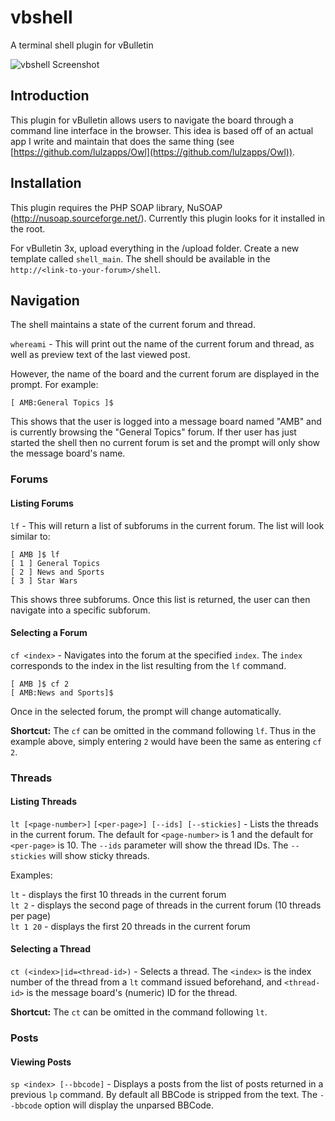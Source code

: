 # vbshell
A terminal shell plugin for vBulletin

![vbshell Screenshot](http://i.imgur.com/uEO1UFv.png "vbShell Screenshot")

## Introduction

This plugin for vBulletin allows users to navigate the board through a command line interface in the browser. This idea is based off of an actual app I write and maintain that does the same thing (see [https://github.com/lulzapps/Owl](https://github.com/lulzapps/Owl)).

## Installation

This plugin requires the PHP SOAP library, NuSOAP (http://nusoap.sourceforge.net/). Currently this plugin looks for it installed in the root.

For vBulletin 3x, upload everything in the /upload folder. Create a new template called `shell_main`. The shell should be available in the `http://<link-to-your-forum>/shell`. 

## Navigation

The shell maintains a state of the current forum and thread. 

`whereami` - This will print out the name of the current forum and thread, as well as preview text of the last viewed post.

However, the name of the board and the current forum are displayed in the prompt. For example:

    [ AMB:General Topics ]$

This shows that the user is logged into a message board named "AMB" and is currently browsing the "General Topics" forum. If ther user has just started the shell then no current forum is set and the prompt will only show the message board's name.

### Forums

#### Listing Forums

`lf` - This will return a list of subforums in the current forum. The list will look similar to:

    [ AMB ]$ lf
    [ 1 ] General Topics
    [ 2 ] News and Sports
    [ 3 ] Star Wars

This shows three subforums. Once this list is returned, the user can then navigate into a specific subforum.

#### Selecting a Forum
`cf <index>` - Navigates into the forum at the specified `index`. The `index` corresponds to the index in the list resulting from the `lf` command.

    [ AMB ]$ cf 2
    [ AMB:News and Sports]$

Once in the selected forum, the prompt will change automatically. 

**Shortcut:** The `cf` can be omitted in the command following `lf`. Thus in the example above, simply entering `2` would have been the same as entering `cf 2`.

### Threads

#### Listing Threads

`lt [<page-number>]` `[<per-page>] [--ids] [--stickies]` - Lists the threads in the current forum. The default for `<page-number>` is 1 and the default for `<per-page>` is 10. The `--ids` parameter will show the thread IDs. The `--stickies` will show sticky threads.

Examples: <br/>

`lt` - displays the first 10 threads in the current forum<br/>
`lt 2` - displays the second page of threads in the current forum (10 threads per page)<br/>
`lt 1 20` - displays the first 20 threads in the current forum<br/>
    
#### Selecting a Thread

`ct (<index>|id=<thread-id>)` - Selects a thread. The `<index>` is the index number of the thread from a `lt` command issued beforehand, and `<thread-id>` is the message board's (numeric) ID for the thread.

**Shortcut:** The `ct` can be omitted in the command following `lt`. 

### Posts

#### Viewing Posts

`sp <index> [--bbcode]` - Displays a posts from the list of posts returned in a previous `lp` command. By default all BBCode is stripped from the text. The `--bbcode` option will display the unparsed BBCode.
